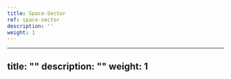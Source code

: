 ```yaml
---
title: Space-Sector
ref: space-sector
description: ''
weight: 1
---
```

---
title: ""
description: ""
weight: 1
---